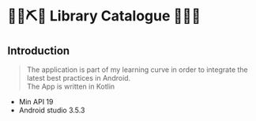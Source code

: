 # 👷‍♀️⛏👷 Library Catalogue 🔧️👷🔧 
## Introduction
> The application is part of my learning curve in order to integrate the latest best practices in Android.<br>
> The App is written in Kotlin
* Min API 19
* Android studio 3.5.3